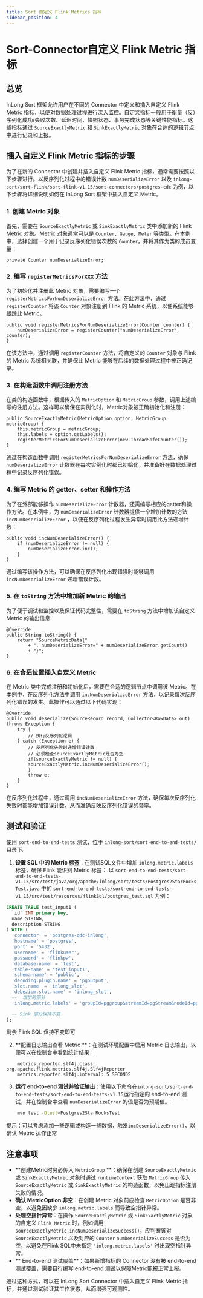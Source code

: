 ```yaml
---
title: Sort 自定义 Flink Metrics 指标
sidebar_position: 4
---
```

# Sort-Connector自定义 Flink Metric 指标

## 总览

InLong Sort 框架允许用户在不同的 Connector 中定义和插入自定义 Flink Metric 指标，以便对数据处理过程进行深入监控。自定义指标一般用于衡量（反）序列化成功/失败次数、延迟时间、快照状态、事务完成状态等关键性能指标。这些指标通过 `SourceExactlyMetric` 和 `SinkExactlyMetric` 对象在合适的逻辑节点中进行记录和上报。

## 插入自定义 Flink Metric 指标的步骤

为了在新的 Connector 中创建并插入自定义 Flink Metric 指标，通常需要按照以下步骤进行。以反序列化过程中的错误计数 `numDeserializeError` 以及 `inlong-sort/sort-flink/sort-flink-v1.15/sort-connectors/postgres-cdc` 为例，以下步骤将详细说明如何在 InLong Sort 框架中插入自定义 Metric。

### 1. 创建 Metric 对象

首先，需要在 `SourceExactlyMetric` 或 `SinkExactlyMetric` 类中添加新的 Flink Metric 对象。Metric 对象通常可以是 `Counter`、`Gauge`、`Meter` 等类型。在本例中，选择创建一个用于记录反序列化错误次数的 `Counter`，并将其作为类的成员变量：

    private Counter numDeserializeError;

### 2. 编写 `registerMetricsForXXX` 方法

为了初始化并注册此 Metric 对象，需要编写一个 `registerMetricsForNumDeserializeError` 方法。在此方法中，通过 `registerCounter` 将该 `Counter` 对象注册到 Flink 的 Metric 系统，以便系统能够跟踪此 Metric。

    public void registerMetricsForNumDeserializeError(Counter counter) {
        numDeserializeError = registerCounter("numDeserializeError", counter);
    }

在该方法中，通过调用 `registerCounter` 方法，将自定义的 `Counter` 对象与 Flink 的 Metric 系统相关联，并确保此 Metric 能够在后续的数据处理过程中被正确记录。

### 3. 在构造函数中调用注册方法

在类的构造函数中，根据传入的 `MetricOption` 和 `MetricGroup` 参数，调用上述编写的注册方法。这样可以确保在实例化时，Metric对象被正确初始化和注册：

    public SourceExactlyMetric(MetricOption option, MetricGroup metricGroup) {
        this.metricGroup = metricGroup;
        this.labels = option.getLabels();
        registerMetricsForNumDeserializeError(new ThreadSafeCounter());
    }

通过在构造函数中调用 `registerMetricsForNumDeserializeError` 方法，确保 `numDeserializeError` 计数器在每次实例化时都已初始化，并准备好在数据处理过程中记录反序列化错误。

### 4. 编写 Metric 的 getter、setter 和操作方法

为了在外部能够操作 `numDeserializeError` 计数器，还需编写相应的getter和操作方法。在本例中，为 `numDeserializeError` 计数器提供一个增加计数的方法 `incNumDeserializeError` ，以便在反序列化过程发生异常时调用此方法递增计数：

    public void incNumDeserializeError() {
        if (numDeserializeError != null) {
            numDeserializeError.inc();
        }
    }

通过编写该操作方法，可以确保在反序列化出现错误时能够调用 `incNumDeserializeError` 递增错误计数。

### 5. 在 `toString` 方法中增加新 Metric 的输出

为了便于调试和监控以及保证代码完整性，需要在 `toString` 方法中增加该自定义 Metric 的输出信息：

    @Override
    public String toString() {
        return "SourceMetricData{"
            + ", numDeserializeError=" + numDeserializeError.getCount()
            + "}";
    }


### 6. 在合适位置插入自定义 Metric

在 Metric 类中完成注册和初始化后，需要在合适的逻辑节点中调用该 Metric。在本例中，在反序列化方法中调用 `incNumDeserializeError` 方法，以记录每次反序列化错误的发生。此操作可以通过以下代码实现：

    @Override
    public void deserialize(SourceRecord record, Collector<RowData> out) throws Exception {
        try {
            // 执行反序列化逻辑
        } catch (Exception e) {
            // 反序列化失败时递增错误计数
            // 必须检查sourceExactlyMetric是否为空
            if(sourceExactlyMetric != null) {
            sourceExactlyMetric.incNumDeserializeError();
            }
            throw e;
        }
    }

在反序列化过程中，通过调用 `incNumDeserializeError` 方法，确保每次反序列化失败时都能增加错误计数，从而准确反映反序列化错误的频率。

## 测试和验证
使用 `sort-end-to-end-tests` 测试，位于 `inlong-sort/sort-end-to-end-tests/` 目录下。
1. **设置 SQL 中的 Metric 标签**：在测试SQL文件中增加 `inlong.metric.labels` 标签，确保 Flink 能识别 Metric 标签：
  以 `sort-end-to-end-tests/sort-end-to-end-tests-v1.15/src/test/java/org/apache/inlong/sort/tests/Postgres2StarRocksTest.java` 中的 `sort-end-to-end-tests/sort-end-to-end-tests-v1.15/src/test/resources/flinkSql/postgres_test.sql` 为例：
  ```sql
  CREATE TABLE test_input1 (
    `id` INT primary key,
    name STRING,
    description STRING
) WITH (
    'connector' = 'postgres-cdc-inlong',
    'hostname' = 'postgres',
    'port' = '5432',
    'username' = 'flinkuser',
    'password' = 'flinkpw',
    'database-name' = 'test',
    'table-name' = 'test_input1',
    'schema-name' = 'public',
    'decoding.plugin.name' = 'pgoutput',
    'slot.name' = 'inlong_slot',
    'debezium.slot.name' = 'inlong_slot',
    --  增加的部分
    'inlong.metric.labels' = 'groupId=pggroup&streamId=pgStream&nodeId=pgNode'

    -- Sink 部分保持不变
);
  ```
  剩余 Flink SQL 保持不变即可
  
2. **配置日志输出查看 Metric **：在测试环境配置中启用 Metric 日志输出，以便可以在控制台中看到统计结果：
  ```properties
      metrics.reporter.slf4j.class: org.apache.flink.metrics.slf4j.Slf4jReporter
      metrics.reporter.slf4j.interval: 5 SECONDS
  ```
  
3. **运行 end-to-end 测试并验证输出**：使用以下命令在`inlong-sort/sort-end-to-end-tests/sort-end-to-end-tests-v1.15`运行指定的 end-to-end 测试，并在控制台中查看 `numDeserializeError` 的值是否为预期值。：
  ```bash
      mvn test -Dtest=Postgres2StarRocksTest
  ```
  提示：可以考虑添加一些逻辑或构造一些数据，触发`incDeserializeError()`，以确认 Metric 运作正常

## 注意事项

* **创建Metric时务必传入 `MetricGroup` **：确保在创建 `SourceExactlyMetric` 或 `SinkExactlyMetric` 对象时通过 `runtimeContext` 获取 `MetricGroup` 传入 `SourceExactlyMetric` 或 `SinkExactlyMetric` 的构造函数，以免出现指标注册失败的情况。
* **确认 MetricOption 非空**：在创建 Metric 对象前应检查 `MetricOption` 是否非空，以避免因缺少 `inlong.metric.labels` 而导致空指针异常。
* **处理空指针异常**：在操作 `SourceExactlyMetric` 或 `SinkExactlyMetric` 对象的自定义 `Flink Metric` 时，例如调用 `sourceExactlyMetric.incNumDeserializeSuccess()`，应判断该对`SourceExactlyMetric` 以及对应的 `Counter` `numDeserializeSuccess` 是否为空，以避免在Flink SQL中未指定 `'inlong.metric.labels'` 时出现空指针异常。
* ** End-to-end 测试覆盖**：如果新增指标的 Connector 没有被 end-to-end 测试覆盖，需要自行编写 end-to-end 测试以保障Metric能被正常上报。

通过这种方式，可以在 InLong Sort Connector 中插入自定义 Flink Metric 指标，并通过测试验证其工作状态，从而增强可观测性。